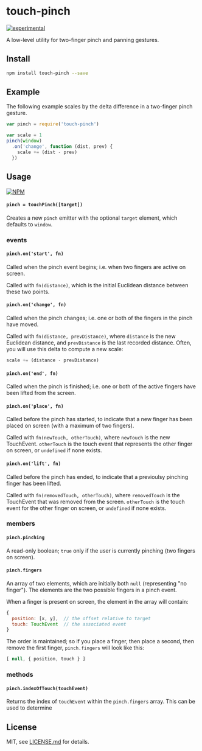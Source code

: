 # touch-pinch

[![experimental](http://badges.github.io/stability-badges/dist/experimental.svg)](http://github.com/badges/stability-badges)

A low-level utility for two-finger pinch and panning gestures.

## Install

```sh
npm install touch-pinch --save
```

## Example

The following example scales by the delta difference in a two-finger pinch gesture.

```js
var pinch = require('touch-pinch')

var scale = 1
pinch(window)
  .on('change', function (dist, prev) {
    scale += (dist - prev)
  })
```

## Usage

[![NPM](https://nodei.co/npm/touch-pinch.png)](https://www.npmjs.com/package/touch-pinch)

#### `pinch = touchPinch([target])`

Creates a new `pinch` emitter with the optional `target` element, which defaults to `window`.

### events

#### `pinch.on('start', fn)`

Called when the pinch event begins; i.e. when two fingers are active on screen.

Called with `fn(distance)`, which is the initial Euclidean distance between these two points.

#### `pinch.on('change', fn)`

Called when the pinch changes; i.e. one or both of the fingers in the pinch have moved.

Called with `fn(distance, prevDistance)`, where `distance` is the new Euclidean distance, and `prevDistance` is the last recorded distance. Often, you will use this delta to compute a new scale:

```js
scale += (distance - prevDistance)
```

#### `pinch.on('end', fn)`

Called when the pinch is finished; i.e. one or both of the active fingers have been lifted from the screen.

#### `pinch.on('place', fn)`

Called before the pinch has started, to indicate that a new finger has been placed on screen (with a maximum of two fingers). 

Called with `fn(newTouch, otherTouch)`, where `newTouch` is the new TouchEvent. `otherTouch` is the touch event that represents the other finger on screen, or `undefined` if none exists.

#### `pinch.on('lift', fn)`

Called before the pinch has ended, to indicate that a previoulsy pinching finger has been lifted. 

Called with `fn(removedTouch, otherTouch)`, where `removedTouch` is the TouchEvent that was removed from the screen. `otherTouch` is the touch event for the other finger on screen, or `undefined` if none exists.

### members

#### `pinch.pinching`

A read-only boolean; `true` only if the user is currently pinching (two fingers on screen).

#### `pinch.fingers`

An array of two elements, which are initially both `null` (representing "no finger"). The elements are the two possible fingers in a pinch event.

When a finger is present on screen, the element in the array will contain:

```js
{
  position: [x, y],  // the offset relative to target
  touch: TouchEvent  // the associated event
}
```

The order is maintained; so if you place a finger, then place a second, then remove the first finger, `pinch.fingers` will look like this:

```js
[ null, { position, touch } ]
```

### methods

#### `pinch.indexOfTouch(touchEvent)`

Returns the index of `touchEvent` within the `pinch.fingers` array. This can be used to determine

## License

MIT, see [LICENSE.md](http://github.com/Jam3/touch-pinch/blob/master/LICENSE.md) for details.
